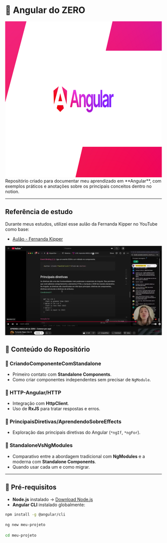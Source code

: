 # 📕  Angular do ZERO  
<img src="img-angular/img-1.png" alt="App Screenshot" width="100%" height="500"/>
Repositório criado para documentar meu aprendizado em **Angular**, com exemplos práticos e anotações sobre os principais conceitos dentro no notion.  

---
##  Referência de estudo

Durante meus estudos, utilizei esse aulão da Fernanda Kipper no YouTube como base:

- [Aulão - Fernanda Kipper](https://www.youtube.com/live/e4OLH13mVKc)
<p align="center">
  <img src="img-angular/img-2.png" alt="App Screenshot" width="800" align=center/>
</p>

## 📑 Conteúdo do Repositório  

### 🔹 CriandoComponenteComStandalone  
- Primeiro contato com **Standalone Components**.  
- Como criar componentes independentes sem precisar de `NgModule`.  

### 🔹 HTTP-Angular/HTTP  
- Integração com **HttpClient**.  
- Uso de **RxJS** para tratar respostas e erros.  

### 🔹 PrincipaisDiretivas/AprendendoSobreEffects  
- Exploração das principais diretivas do Angular (`*ngIf`, `*ngFor`).  
 

### 🔹 StandaloneVsNgModules  
- Comparativo entre a abordagem tradicional com **NgModules** e a moderna com **Standalone Components**.  
- Quando usar cada um e como migrar.  

---

## 🔹 Pré-requisitos  
- **Node.js** instalado → [Download Node.js](https://nodejs.org/)  
- **Angular CLI** instalado globalmente:  
```bash
npm install -g @angular/cli

ng new meu-projeto

cd meu-projeto 


